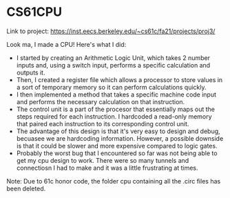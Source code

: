 # CS61CPU

Link to project: https://inst.eecs.berkeley.edu/~cs61c/fa21/projects/proj3/

Look ma, I made a CPU! Here's what I did:

- I started by creating an Arithmetic Logic Unit, which takes 2 number inputs and, using a switch input, performs a specific calculation and outputs it. 
- Then, I created a register file which allows a processor to store values in a sort of temporary memory so it can perform calculations quickly.
- I then implemented a method that takes a specific machine code input and performs the necessary calculation on that instruction.
- The control unit is a part of the procesor that essentially maps out the steps required for each instruction. I hardcoded a read-only memory that paired each instruction to its corresponding control unit.
- The advantage of this design is that it's very easy to design and debug, becuasee we are hardcoding information. However, a possible downside is that it could be slower and more expensive compared to logic gates.
- Probably the worst bug that I encountered so far was not being able to get my cpu design to work. There were so many tunnels and connectiosn I had to make and it was a little frustrating at times. 

Note:
Due to 61c honor code, the folder cpu containing all the .circ files has been deleted.
